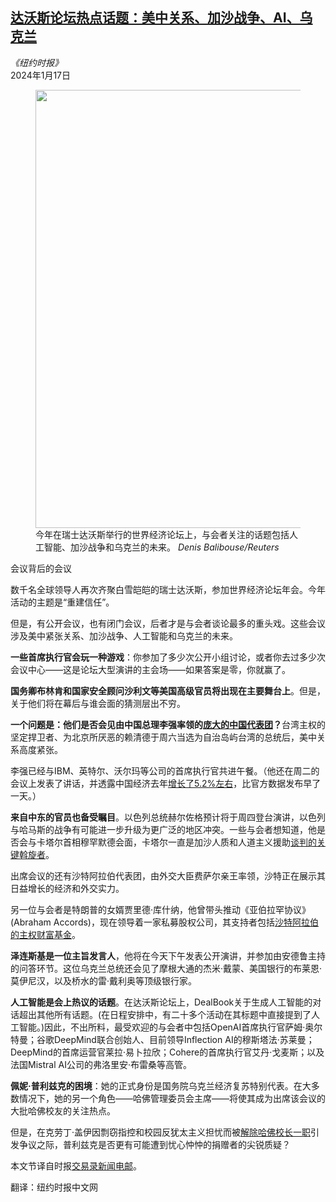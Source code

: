 <!--1705466222000-->
[达沃斯论坛热点话题：美中关系、加沙战争、AI、乌克兰](https://cn.nytimes.com/business/20240117/buzz-davos-ai-ukraine-china-gaza/)
------

<address>《纽约时报》</address><time pudate="2024-01-17 12:26:54" datetime="2024-01-17 12:26:54">2024年1月17日</time><figure><img src="https://images.weserv.nl/?url=static01.nyt.com/images/2024/01/16/multimedia/DB16-Davos-qmtk/DB16-Davos-qmtk-master1050.jpg" width="1050" height="701"><figcaption>今年在瑞士达沃斯举行的世界经济论坛上，与会者关注的话题包括人工智能、加沙战争和乌克兰的未来。 <cite>Denis Balibouse/Reuters</cite></figcaption></figure><section><p>会议背后的会议</p><p>数千名全球领导人再次齐聚白雪皑皑的瑞士达沃斯，参加世界经济论坛年会。今年活动的主题是“重建信任”。</p><p>但是，有公开会议，也有闭门会议，后者才是与会者谈论最多的重头戏。这些会议涉及美中紧张关系、加沙战争、人工智能和乌克兰的未来。</p><p><b>一些首席执行官会玩一种游戏</b>：你参加了多少次公开小组讨论，或者你去过多少次会议中心——这是论坛大型演讲的主会场——如果答案是零，你就赢了。</p><p><b>国务卿布林肯和国家安全顾问沙利文等美国高级官员将出现在主要舞台上</b>。但是，关于他们将在幕后与谁会面的猜测层出不穷。</p><p><b>一个问题是：他们是否会见由中国总理李强率领的<a rel="noopener noreferrer" target="_blank" href="https://www.politico.com/news/2024/01/15/davos-china-blinken-ukraine-00135530">庞大的中国代表团</a>？</b>台湾主权的坚定捍卫者、为北京所厌恶的赖清德于周六当选为自治岛屿台湾的总统后，美中关系高度紧张。</p><p>李强已经与IBM、英特尔、沃尔玛等公司的首席执行官共进午餐。（他还在周二的会议上发表了讲话，并透露中国经济去年<a href="https://cn.nytimes.com/business/20240117/chinese-premier-li-qiang-2023-gdp/">增长了5.2%左右</a>，比官方数据发布早了一天。）</p><p><b>来自中东的官员也备受瞩目</b>。以色列总统赫尔佐格预计将于周四登台演讲，以色列与哈马斯的战争有可能进一步升级为更广泛的地区冲突。一些与会者想知道，他是否会与卡塔尔首相穆罕默德会面，卡塔尔一直是加沙人质和人道主义援助<a href="https://www.nytimes.com/2024/01/11/world/middleeast/israel-hamas-gaza-hostages-medicine.html">谈判的关键斡旋者</a>。</p><p>出席会议的还有沙特阿拉伯代表团，由外交大臣费萨尔亲王率领，沙特正在展示其日益增长的经济和外交实力。</p><p>另一位与会者是特朗普的女婿贾里德·库什纳，他曾带头推动《亚伯拉罕协议》(Abraham Accords)，现在领导着一家私募股权公司，其支持者包括<a href="https://www.nytimes.com/2022/04/10/us/jared-kushner-saudi-investment-fund.html">沙特阿拉伯的主权财富基金</a>。</p><p><b>泽连斯基是一位主旨发言人</b>，他将在今天下午发表公开演讲，并参加由安德鲁主持的问答环节。这位乌克兰总统还会见了摩根大通的杰米·戴蒙、美国银行的布莱恩·莫伊尼汉，以及桥水的雷·戴利奥等顶级银行家。</p><p><b>人工智能是会上热议的话题</b>。在达沃斯论坛上，DealBook关于生成人工智能的对话超出其他所有话题。(在日程安排中，有二十多个活动在其标题中直接提到了人工智能。)因此，不出所料，最受欢迎的与会者中包括OpenAI首席执行官萨姆·奥尔特曼；谷歌DeepMind联合创始人、目前领导Inflection AI的穆斯塔法·苏莱曼；DeepMind的首席运营官莱拉·易卜拉欣；Cohere的首席执行官艾丹·戈麦斯；以及法国Mistral AI公司的弗洛里安·布雷桑等高管。</p><p><b>佩妮·普利兹克的困境</b>：她的正式身份是国务院乌克兰经济复苏特别代表。在大多数情况下，她的另一个角色——哈佛管理委员会主席——将使其成为出席该会议的大批哈佛校友的关注热点。</p><p>但是，在克劳丁·盖伊因剽窃指控和校园反犹太主义担忧而被<a href="https://www.nytimes.com/2024/01/02/us/harvard-claudine-gay-resigns.html">解除哈佛校长一职</a>引发争议之际，普利兹克是否更有可能遭到忧心忡忡的捐赠者的尖锐质疑？</p></section><footer><p>本文节译自时报<a rel="nofollow" target="_blank" href="https://www.nytimes.com/2024/01/16/business/dealbook/buzz-davos-ai-ukraine-china-gaza.html">交易录新闻电邮</a>。</p><p>翻译：纽约时报中文网</p></footer>
